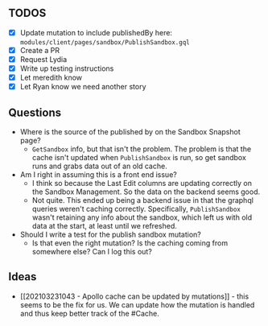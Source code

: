 ## TODOS
- [x] Update mutation to include publishedBy here: `modules/client/pages/sandbox/PublishSandbox.gql`
- [x] Create a PR
- [x] Request Lydia
- [x] Write up testing instructions
- [x] Let meredith know
- [x] Let Ryan know we need another story

## Questions
- Where is the source of the published by on the Sandbox Snapshot page? 
	- `GetSandbox` info, but that isn't the problem. The problem is that the cache isn't updated when `PublishSandbox` is run, so get sandbox runs and grabs data out of an old cache. 
- Am I right in assuming this is a front end issue?
	- I think so because the Last Edit columns are updating correctly on the Sandbox Management. So the data on the backend seems good. 
	- Not quite. This ended up being a backend issue in that the graphql queries weren't caching correctly. Specifically, `PublishSandbox` wasn't retaining any info about the sandbox, which left us with old data at the start, at least until we refreshed. 
- Should I write a test for the publish sandbox mutation?
	- Is that even the right mutation? Is the caching coming from somewhere else? Can I log this out? 

## Ideas
- [[202103231043 - Apollo cache can be updated by mutations]] - this seems to be the fix for us. We can update how the mutation is handled and thus keep better track of the #Cache. 